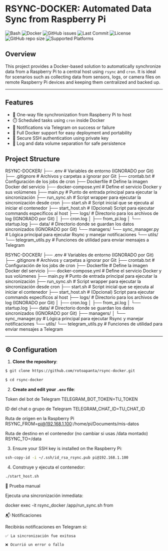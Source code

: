 # RSYNC-DOCKER: Automated Data Sync from Raspberry Pi

![Bash](https://img.shields.io/badge/bash-v4.4-blue.svg)
![Docker](https://img.shields.io/badge/docker-ready-blue)
![GitHub issues](https://img.shields.io/github/issues/rotoapanta/rsync-docker)
![Last Commit](https://img.shields.io/github/last-commit/rotoapanta/rsync-docker)
![License](https://img.shields.io/github/license/rotoapanta/rsync-docker)
![GitHub repo size](https://img.shields.io/github/repo-size/rotoapanta/rsync-docker)
![Supported Platforms](https://img.shields.io/badge/platform-Linux%20|%20macOS-green)

## Overview

This project provides a Docker-based solution to automatically synchronize data from a Raspberry Pi to a central host using `rsync` and `cron`. It is ideal for scenarios such as collecting data from sensors, logs, or camera files on remote Raspberry Pi devices and keeping them centralized and backed up.

---
## Features

- 🔁 One-way file synchronization from Raspberry Pi to host
- ⏱️ Scheduled tasks using `cron` inside Docker
- 📩 Notifications via Telegram on success or failure
- 🐳 Full Docker support for easy deployment and portability
- 🔐 Secure SSH authentication using private key
- 📂 Log and data volume separation for safe persistence

## Project Structure

RSYNC-DOCKER/
├── .env                  # Variables de entorno (IGNORADO por Git)
├── .gitignore            # Archivos y carpetas a ignorar por Git
├── crontab.txt           # Configuración de los jobs de cron
├── Dockerfile            # Define la imagen Docker del servicio
├── docker-compose.yml    # Define el servicio Docker y sus volúmenes
├── main.py               # Punto de entrada principal para ejecutar la sincronización
├── run_sync.sh           # Script wrapper para ejecutar la sincronización desde cron
├── start.sh              # Script inicial que se ejecuta al iniciar el contenedor
├── start_host.sh         # (Opcional) Script para ejecutar commands específicos al host
├── logs/                 # Directorio para los archivos de log (IGNORADO por Git)
│   ├── cron.log
│   ├── from_pi.log
│   └── startup.log
├── data/                 # Directorio donde se guardan los datos sincronizados (IGNORADO por Git)
└── managers/
    └── sync_manager.py   # Lógica principal para ejecutar Rsync y manejar notificaciones
└── utils/
    └── telegram_utils.py # Funciones de utilidad para enviar mensajes a Telegram


RSYNC-DOCKER/
├── .env # Variables de entorno (IGNORADO por Git)
├── .gitignore # Archivos y carpetas a ignorar por Git
├── crontab.txt # Configuración de los jobs de cron
├── Dockerfile # Define la imagen Docker del servicio
├── docker-compose.yml # Define el servicio Docker y sus volúmenes
├── main.py # Punto de entrada principal para ejecutar la sincronización
├── run_sync.sh # Script wrapper para ejecutar la sincronización desde cron
├── start.sh # Script inicial que se ejecuta al iniciar el contenedor
├── start_host.sh # (Opcional) Script para ejecutar commands específicos al host
├── logs/ # Directorio para los archivos de log (IGNORADO por Git)
│ ├── cron.log
│ ├── from_pi.log
│ └── startup.log
├── data/ # Directorio donde se guardan los datos sincronizados (IGNORADO por Git)
├── managers/
│ └── sync_manager.py # Lógica principal para ejecutar Rsync y manejar notificaciones
└── utils/
└── telegram_utils.py # Funciones de utilidad para enviar mensajes a Telegram

---

## ⚙️ Configuration

1. **Clone the repository**:

```bash
$ git clone https://github.com/rotoapanta/rsync-docker.git
```
```bash
$ cd rsync-docker
```

2. **Create and edit your `.env` file**:

Token del bot de Telegram
TELEGRAM_BOT_TOKEN=TU_TOKEN

ID del chat o grupo de Telegram
TELEGRAM_CHAT_ID=TU_CHAT_ID

Ruta de origen en la Raspberry Pi
RSYNC_FROM=pi@192.168.1.100:/home/pi/Documents/mis-datos

Ruta de destino en el contenedor (no cambiar si usas /data montado)
RSYNC_TO=/data

3. Ensure your SSH key is installed on the Raspberry Pi:

```bash
ssh-copy-id -i ~/.ssh/id_rsa_rsync.pub pi@192.168.1.100
```
4. Construye y ejecuta el contenedor:

```bash
./start_host.sh
```

🧪 Prueba manual

Ejecuta una sincronización inmediata:

docker exec -it rsync_docker /app/run_sync.sh from

📬 Notificaciones

Recibirás notificaciones en Telegram si:

    ✅ La sincronización fue exitosa

    ❌ Ocurrió un error o fallo
